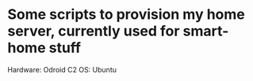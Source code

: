 # Some scripts to provision my home server, currently used for smart-home stuff

Hardware: Odroid C2
OS: Ubuntu

